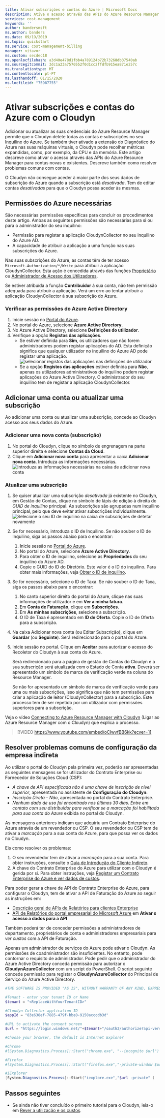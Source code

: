 ```yaml
---
title: Ativar subscrições e contas do Azure | Microsoft Docs
description: Ative o acesso através das APIs do Azure Resource Manager para contas novas e existentes, e resolva problemas comuns com contas.
services: cost-management
keywords: ''
author: bandersmsft
ms.author: banders
ms.date: 09/19/2019
ms.topic: quickstart
ms.service: cost-management-billing
manager: vitavor
ms.custom: secdec18
ms.openlocfilehash: a3d40e478d1fbb4a789124b72b73268db37540ab
ms.sourcegitcommit: 3dc1a23a7570552f0d1cc2ffdfb915ea871e257c
ms.translationtype: MT
ms.contentlocale: pt-PT
ms.lasthandoff: 01/15/2020
ms.locfileid: "75987755"
---
```

# <a name="activate-azure-subscriptions-and-accounts-with-cloudyn"></a>Ativar subscrições e contas do Azure com o Cloudyn

Adicionar ou atualizar as suas credenciais do Azure Resource Manager permite que o Cloudyn detete todas as contas e subscrições no seu Inquilino do Azure. Se também tiver ativado a extensão do Diagnóstico do Azure nas suas máquinas virtuais, o Cloudyn pode recolher métricas expandidas, como, por exemplo, da CPU e da memória. Este artigo descreve como ativar o acesso através das APIs do Azure Resource Manager para contas novas e existentes. Descreve também como resolver problemas comuns com contas.

O Cloudyn não consegue aceder à maior parte dos seus dados de subscrição do Azure quando a subscrição está _desativada_. Tem de editar contas _desativadas_ para que o Cloudyn possa aceder às mesmas.

## <a name="required-azure-permissions"></a>Permissões do Azure necessárias

São necessárias permissões específicas para concluir os procedimentos deste artigo. Ambas as seguintes permissões são necessárias para si ou para o administrador do seu inquilino:

- Permissão para registar a aplicação CloudynCollector no seu inquilino do Azure AD.
- A capacidade de atribuir a aplicação a uma função nas suas subscrições do Azure.

Nas suas subscrições do Azure, as contas têm de ter acesso `Microsoft.Authorization/*/Write` para atribuir a aplicação CloudynCollector. Esta ação é concedida através das funções [Proprietário](../../role-based-access-control/built-in-roles.md#owner) ou [Administrador de Acesso dos Utilizadores](../../role-based-access-control/built-in-roles.md#user-access-administrator).

Se estiver atribuída a função **Contribuidor** à sua conta, não tem permissão adequada para atribuir a aplicação. Verá um erro ao tentar atribuir a aplicação CloudynCollector à sua subscrição do Azure.

### <a name="check-azure-active-directory-permissions"></a>Verificar as permissões do Azure Active Directory

1. Inicie sessão no [Portal do Azure](https://portal.azure.com).
2. No portal do Azure, selecione **Azure Active Directory**.
3. No Azure Active Directory, selecione **Definições do utilizador**.
4. Verifique a opção **Registos das aplicações**.
    - Se estiver definida para **Sim**, os utilizadores que não forem administradores podem registar aplicações do AD. Esta definição significa que qualquer utilizador no inquilino do Azure AD pode registar uma aplicação.  
    ![selecionar registos das aplicações nas definições de utilizador](./media/activate-subs-accounts/app-register.png)
    - Se a opção **Registos das aplicações** estiver definida para **Não**, apenas os utilizadores administrativos do inquilino podem registar aplicações do Azure Active Directory. O administrador do seu inquilino tem de registar a aplicação CloudynCollector.


## <a name="add-an-account-or-update-a-subscription"></a>Adicionar uma conta ou atualizar uma subscrição

Ao adicionar uma conta ou atualizar uma subscrição, concede ao Cloudyn acesso aos seus dados do Azure.

### <a name="add-a-new-account-subscription"></a>Adicionar uma nova conta (subscrição)

1. No portal do Cloudyn, clique no símbolo de engrenagem na parte superior direita e selecione **Contas da Cloud**.
2. Clique em **Adicionar nova conta** para apresentar a caixa **Adicionar nova conta**. Introduza as informações necessárias.  
    ![Introduza as informações necessárias na caixa de adicionar nova conta](./media/activate-subs-accounts/add-new-account.png)

### <a name="update-a-subscription"></a>Atualizar uma subscrição

1. Se quiser atualizar uma subscrição _desativada_ já existente no Cloudyn, em Gestão de Contas, clique no símbolo de lápis de edição à direita do _GUID de inquilino_ principal. As subscrições são agrupadas num inquilino principal, pelo que deve evitar ativar subscrições individualmente.
    ![Selecione o seu ID de inquilino na caixa de subscrições de detetar novamente](./media/activate-subs-accounts/existing-sub.png)
2. Se for necessário, introduza o ID de Inquilino. Se não souber o ID de Inquilino, siga os passos abaixo para o encontrar:
    1. Inicie sessão no [Portal do Azure](https://portal.azure.com).
    2. No portal do Azure, selecione **Azure Active Directory**.
    3. Para obter o ID de inquilino, selecione as **Propriedades** do seu inquilino do Azure AD.
    4. Copie o GUID do ID do Diretório. Este valor é o ID do inquilino.
    Para obter mais informações, veja [Obter o ID de inquilino](../../active-directory/develop/howto-create-service-principal-portal.md#get-values-for-signing-in).
3. Se for necessário, selecione o ID de Taxa. Se não souber o ID de Taxa, siga os passos abaixo para o encontrar:
    1. No canto superior direito do portal do Azure, clique nas suas informações de utilizador e em **Ver a minha fatura**.
    2. Em **Conta de Faturação**, clique em **Subscrições**.
    3. Em **As minhas subscrições**, selecione a subscrição.
    4. O ID de Taxa é apresentado em **ID de Oferta**. Copie o ID de Oferta para a subscrição.
4. Na caixa Adicionar nova conta (ou Editar Subscrição), clique em **Guardar** (ou **Seguinte**). Será redirecionado para o portal do Azure.
5. Inicie sessão no portal. Clique em **Aceitar** para autorizar o acesso do Recoletor do Cloudyn à sua conta do Azure.

    Será redirecionado para a página de gestão de Contas do Cloudyn e a sua subscrição será atualizada com o Estado de Conta **ativa**. Deverá ser apresentado um símbolo de marca de verificação verde na coluna do Resource Manager.

    Se não for apresentado um símbolo de marca de verificação verde para uma ou mais subscrições, isso significa que não tem permissões para criar a aplicação de leitor (CloudynCollector) para a subscrição. Este processo tem de ser repetido por um utilizador com permissões superiores para a subscrição.

Veja o vídeo [Connecting to Azure Resource Manager with Cloudyn](https://youtu.be/oCIwvfBB6kk) (Ligar ao Azure Resource Manager com o Cloudyn) que explica o processo.

>[!VIDEO https://www.youtube.com/embed/oCIwvfBB6kk?ecver=1]

## <a name="resolve-common-indirect-enterprise-set-up-problems"></a>Resolver problemas comuns de configuração da empresa indireta

Ao utilizar o portal do Cloudyn pela primeira vez, poderão ser apresentadas as seguintes mensagens se for utilizador do Contrato Enterprise ou Fornecedor de Soluções Cloud (CSP):

- *A chave de API especificada não é uma chave de inscrição de nível superior*, apresentada no assistente de **Configuração do Cloudyn**.
- *Inscrição Direta – Não*, apresentada no portal do Contrato Enterprise.
- *Nenhum dado de uso foi encontrado nos últimos 30 dias. Entre em contato com seu distribuidor para verificar se a marcação foi habilitada para sua conta do Azure* exibida no portal do Cloudyn.

As mensagens anteriores indicam que adquiriu um Contrato Enterprise do Azure através de um revendedor ou CSP. O seu revendedor ou CSP tem de ativar a _marcação_ para a sua conta do Azure, para que possa ver os dados no Cloudyn.

Eis como resolver os problemas:

1. O seu revendedor tem de ativar a _marcação_ para a sua conta. Para obter instruções, consulte o [Guia de Introdução do Cliente Indireto](https://ea.azure.com/api/v3Help/v2IndirectCustomerOnboardingGuide).
2. A chave do Contrato Enterprise do Azure para utilizar com o Cloudyn é gerida por si. Para obter instruções, veja [Registar um Contrato Enterprise do Azure e ver dados de custos](https://docs.microsoft.com/azure/cost-management/quick-register-ea).

Para poder gerar a chave de API do Contrato Enterprise do Azure, para configurar o Cloudyn, tem de ativar a API de Faturação do Azure ao seguir as instruções em:

- [Descrição geral de APIs de Relatórios para clientes Enterprise](../manage/enterprise-api.md)
- [API de Relatórios do portal empresarial do Microsoft Azure](https://ea.azure.com/helpdocs/reportingAPI) em **Ativar o acesso a dados para a API**

Também poderá ter de conceder permissões a administradores de departamento, proprietários de conta e administradores empresariais para _ver custos_ com a API de Faturação.

Apenas um administrador de serviços do Azure pode ativar o Cloudyn. As permissões de coadministrador são insuficientes. No entanto, pode contornar o requisito de administrador. Pode pedir que o administrador do Azure Active Directory conceda permissão para autorizar o **CloudynAzureCollector** com um script do PowerShell. O script seguinte concede permissão para registar o **CloudynAzureCollector** do Principal de Serviço do Azure Active Directory.


```powershell
#THE SOFTWARE IS PROVIDED "AS IS", WITHOUT WARRANTY OF ANY KIND, EXPRESS OR IMPLIED, INCLUDING BUT NOT LIMITED TO THE WARRANTIES OF MERCHANTABILITY, FITNESS FOR A PARTICULAR PURPOSE AND NONINFRINGEMENT. IN NO EVENT SHALL THE AUTHORS OR COPYRIGHT HOLDERS BE LIABLE FOR ANY CLAIM, DAMAGES OR OTHER LIABILITY, WHETHER IN AN ACTION OF CONTRACT, TORT OR OTHERWISE, ARISING FROM, OUT OF OR IN CONNECTION WITH THE SOFTWARE OR THE USE OR OTHER DEALINGS IN THE SOFTWARE.

#Tenant - enter your tenant ID or Name
$tenant = "<ReplaceWithYourTenantID>"

#Cloudyn Collector application ID
$appId = "83e638ef-7885-479f-bbe8-9150acccdb3d"

#URL to activate the consent screen
$url = "https://login.windows.net/"+$tenant+"/oauth2/authorize?api-version=1&response_type=code&client_id="+$appId+"&redirect_uri=http%3A%2F%2Flocalhost%3A8080%2FCloudynJava&prompt=consent"

#Choose your browser, the default is Internet Explorer

#Chrome
#[System.Diagnostics.Process]::Start("chrome.exe", "--incognito $url")

#Firefox
#[System.Diagnostics.Process]::Start("firefox.exe","-private-window $url" )

#IExplorer
[System.Diagnostics.Process]::Start("iexplore.exe","$url -private" )

```

## <a name="next-steps"></a>Passos seguintes

- Se ainda não tiver concluído o primeiro tutorial para o Cloudyn, leia-o em [Rever a utilização e os custos](tutorial-review-usage.md).
